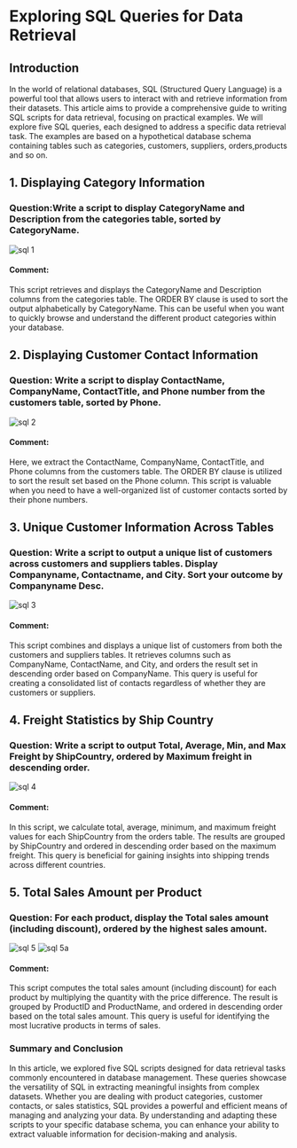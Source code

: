 #  Exploring SQL Queries for Data Retrieval

## Introduction 
In the world of relational databases, SQL (Structured Query Language) is a powerful tool that allows users to interact with and retrieve information from their datasets. This article aims to provide a comprehensive guide to writing SQL scripts for data retrieval, focusing on practical examples. We will explore five SQL queries, each designed to address a specific data retrieval task. The examples are based on a hypothetical database schema containing tables such as categories, customers, suppliers, orders,products and so on.

## 1. Displaying Category Information
### Question:Write a script to display CategoryName and Description from the categories table, sorted by CategoryName.
![sql 1](https://github.com/Projects-Analysis/Exploring-SQL-Queries-for-Data-Retrieval/assets/149543175/35d7458e-a72c-4cfe-808e-fec79a06f5eb)


#### Comment:
This script retrieves and displays the CategoryName and Description columns from the categories table. The ORDER BY clause is used to sort the output alphabetically by CategoryName. This can be useful when you want to quickly browse and understand the different product categories within your database. 


## 2. Displaying Customer Contact Information
### Question: Write a script to display ContactName, CompanyName, ContactTitle, and Phone number from the customers table, sorted by Phone.
![sql 2](https://github.com/Projects-Analysis/Exploring-SQL-Queries-for-Data-Retrieval/assets/149543175/03944405-7ee6-42b1-b840-54b9bc5c3c51)


#### Comment: 
Here, we extract the ContactName, CompanyName, ContactTitle, and Phone columns from the customers table. The ORDER BY clause is utilized to sort the result set based on the Phone column. This script is valuable when you need to have a well-organized list of customer contacts sorted by their phone numbers.


## 3. Unique Customer Information Across Tables
### Question: Write a script to output a unique list of customers across customers and suppliers tables. Display Companyname, Contactname, and City. Sort your outcome by Companyname Desc.
![sql 3](https://github.com/Projects-Analysis/Exploring-SQL-Queries-for-Data-Retrieval/assets/149543175/2f2c200a-fba0-4067-ac6d-34bc0d1ca919)


#### Comment: 
This script combines and displays a unique list of customers from both the customers and suppliers tables. It retrieves columns such as CompanyName, ContactName, and City, and orders the result set in descending order based on CompanyName. This query is useful for creating a consolidated list of contacts regardless of whether they are customers or suppliers.


## 4. Freight Statistics by Ship Country
### Question: Write a script to output Total, Average, Min, and Max Freight by ShipCountry, ordered by Maximum freight in descending order.
![sql 4](https://github.com/Projects-Analysis/Exploring-SQL-Queries-for-Data-Retrieval/assets/149543175/18115b2f-cc64-4597-9bbe-18143cc6e20f)


#### Comment: 
In this script, we calculate total, average, minimum, and maximum freight values for each ShipCountry from the orders table. The results are grouped by ShipCountry and ordered in descending order based on the maximum freight. This query is beneficial for gaining insights into shipping trends across different countries.


## 5. Total Sales Amount per Product
### Question: For each product, display the Total sales amount (including discount), ordered by the highest sales amount.
![sql 5](https://github.com/Projects-Analysis/Exploring-SQL-Queries-for-Data-Retrieval/assets/149543175/0dac9bba-744e-4498-b27c-9e0b2521a289)
![sql 5a](https://github.com/Projects-Analysis/Exploring-SQL-Queries-for-Data-Retrieval/assets/149543175/05e5482d-9cac-413b-ae1b-2b22180086f4)


#### Comment: 
This script computes the total sales amount (including discount) for each product by multiplying the quantity with the price difference. The result is grouped by ProductID and ProductName, and ordered in descending order based on the total sales amount. This query is useful for identifying the most lucrative products in terms of sales.



### Summary and Conclusion 
In this article, we explored five SQL scripts designed for data retrieval tasks commonly encountered in database management. These queries showcase the versatility of SQL in extracting meaningful insights from complex datasets. Whether you are dealing with product categories, customer contacts, or sales statistics, SQL provides a powerful and efficient means of managing and analyzing your data. By understanding and adapting these scripts to your specific database schema, you can enhance your ability to extract valuable information for decision-making and analysis.
